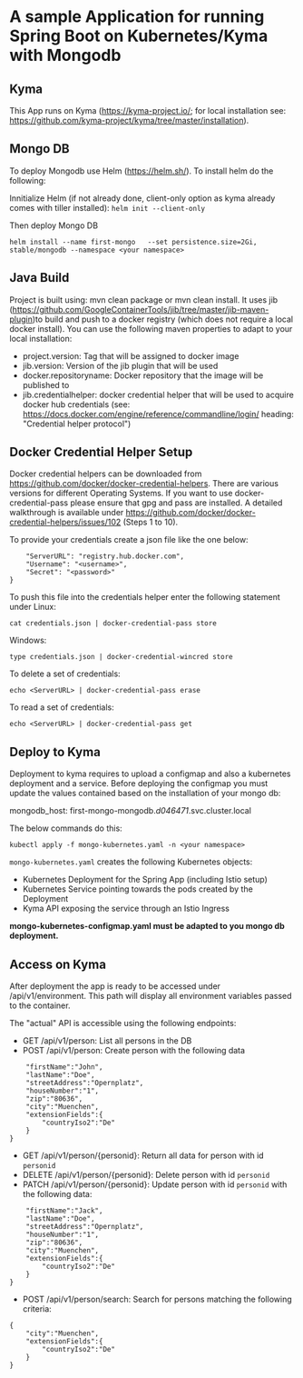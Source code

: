 # A sample Application for running Spring Boot on Kubernetes/Kyma with Mongodb

## Kyma

This App runs on Kyma (https://kyma-project.io/; for local installation see: https://github.com/kyma-project/kyma/tree/master/installation). 

## Mongo DB

To deploy Mongodb use Helm (https://helm.sh/). To install helm do the following:

Innitialize Helm (if not already done, client-only option as kyma already comes with tiller installed):
`helm init --client-only` 

Then deploy Mongo DB

`helm install --name first-mongo   --set persistence.size=2Gi,    stable/mongodb --namespace <your namespace>`

## Java Build

Project is built using: mvn clean package or mvn clean install. It uses jib (https://github.com/GoogleContainerTools/jib/tree/master/jib-maven-plugin)to build and push to a docker registry (which does not require a local docker install). You can use the following maven properties to adapt to your local installation: 

* project.version: Tag that will be assigned to docker image 
* jib.version: Version of the jib plugin that will be used
* docker.repositoryname: Docker repository that the image will be published to
* jib.credentialhelper: docker credential helper that will be used to acquire docker hub credentials (see: https://docs.docker.com/engine/reference/commandline/login/ heading: "Credential helper protocol")

## Docker Credential Helper Setup

Docker credential helpers can be downloaded from https://github.com/docker/docker-credential-helpers. There are various versions for different Operating Systems. If you want to use docker-credential-pass please ensure that gpg and pass are installed. A detailed walkthrough is available under https://github.com/docker/docker-credential-helpers/issues/102 (Steps 1 to 10).

To provide your credentials create a json file like the one below:

```{ 
    "ServerURL": "registry.hub.docker.com",
    "Username": "<username>", 
    "Secret": "<password>" 
}
```

To push this file into the credentials helper enter the following statement under Linux:

`cat credentials.json | docker-credential-pass store`

Windows:

`type credentials.json | docker-credential-wincred store`

To delete a set of credentials:

`echo <ServerURL> | docker-credential-pass erase`

To read a set of credentials:

`echo <ServerURL> | docker-credential-pass get`


## Deploy to Kyma

Deployment to kyma requires to upload a configmap and also a kubernetes deployment and a service.
Before deploying the configmap you must update the values contained based on the installation of your mongo db:

mongodb_host: first-mongo-mongodb.*d046471*.svc.cluster.local

 The below commands do this: 

```kubectl apply -f mongo-kubernetes-configmap.yaml -n <your namespace>
kubectl apply -f mongo-kubernetes.yaml -n <your namespace>
```

`mongo-kubernetes.yaml` creates the following Kubernetes objects:

* Kubernetes Deployment for the Spring App (including Istio setup)
* Kubernetes Service pointing towards the pods created by the Deployment
* Kyma API exposing the service through an Istio Ingress

**mongo-kubernetes-configmap.yaml must be adapted to you mongo db deployment.**

## Access on Kyma

After deployment the app is ready to be accessed under /api/v1/environment. This path will display all environment variables passed to the container.

The "actual" API is accessible using the following endpoints:

* GET /api/v1/person: List all persons in the DB
* POST /api/v1/person: Create person with the following data
```{
	"firstName":"John",
	"lastName":"Doe",
	"streetAddress":"Opernplatz",
	"houseNumber":"1",
	"zip":"80636",
	"city":"Muenchen",
	"extensionFields":{
		"countryIso2":"De"
	}
}
``` 
* GET /api/v1/person/{personid}: Return all data for person with id `personid`
* DELETE /api/v1/person/{personid}: Delete person with id `personid`
* PATCH /api/v1/person/{personid}: Update person with id `personid` with the following data:
```{
	"firstName":"Jack",
	"lastName":"Doe",
	"streetAddress":"Opernplatz",
	"houseNumber":"1",
	"zip":"80636",
	"city":"Muenchen",
	"extensionFields":{
		"countryIso2":"De"
	}
}
``` 

* POST /api/v1/person/search: Search for persons matching the following criteria:
```
{
	"city":"Muenchen",
	"extensionFields":{
		"countryIso2":"De"
	}
}
``` 




